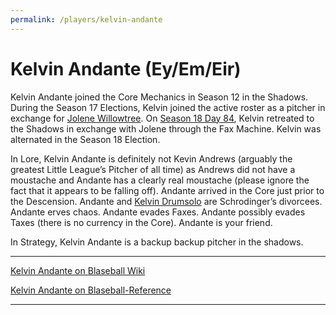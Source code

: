 ```yaml
---
permalink: /players/kelvin-andante
---
```


# Kelvin Andante (Ey/Em/Eir)

Kelvin Andante joined the Core Mechanics in Season 12 in the Shadows. During the Season 17 Elections, Kelvin joined the
active roster as a pitcher in exchange for [Jolene Willowtree](/players/jolene-willowtree). On 
[Season 18 Day 84](/team-history/season18/#kelvin-andante-and-fax-evasion), Kelvin retreated to the Shadows in exchange 
with Jolene through the Fax Machine. Kelvin was alternated in the Season 18 Election.

In Lore, Kelvin Andante is definitely not Kevin Andrews (arguably the greatest Little League’s Pitcher of all time) as
Andrews did not have a moustache and Andante has a clearly real moustache (please ignore the fact that it appears to be
falling off). Andante arrived in the Core just prior to the Descension. Andante and [Kelvin Drumsolo](/players/kelvin-drumsolo) 
are Schrodinger’s divorcees. Andante erves chaos. Andante evades Faxes. Andante possibly evades Taxes (there is no 
currency in the Core). Andante is your friend.

In Strategy, Kelvin Andante is a backup backup pitcher in the shadows.

---

[Kelvin Andante on Blaseball Wiki](https://www.blaseball.wiki/w/Kelvin_Andante)

[Kelvin Andante on Blaseball-Reference](https://blaseball-reference.com/players/kelvin-andante)

---
